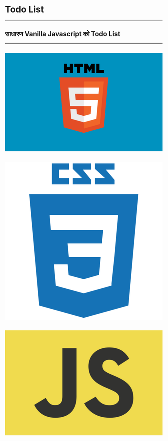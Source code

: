 # Todo List
---
## साधारण Vanilla Javascript को Todo List
---
![Html](img/html.png "html5")
---
![CSS3](img/css.png "css3")
---
![JavaScript](img/js.jpg "JavaScript")
---

